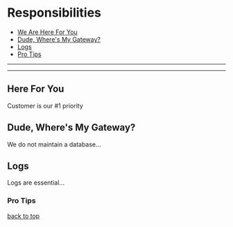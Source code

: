 # Responsibilities

* [We Are Here For You](#here-for-you)
* [Dude, Where's My Gateway?](#dude-wheres-my-gateway)
* [Logs](#logs)
* [Pro Tips](#pro-tips)

---
---

## Here For You
Customer is our #1 priority

## Dude, Where's My Gateway?
We do not maintain a database...

## Logs
Logs are essential...

### Pro Tips

[back to top](#responsibilities)